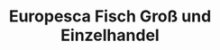 ---
title: "Europesca Fisch Groß und Einzelhandel"
url: /gross-umstadt/europesca-fisch-gross-und-einzelhandel/
shop: Fisch
---